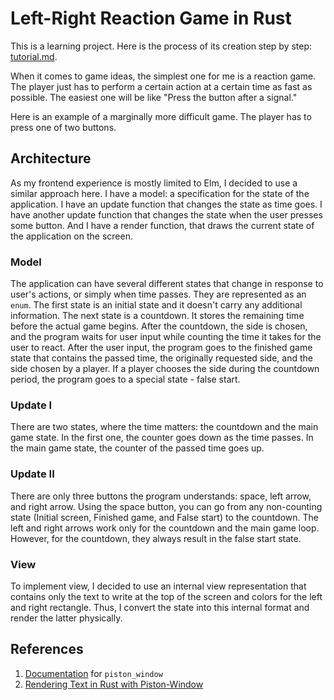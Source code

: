 # Left-Right Reaction Game in Rust

This is a learning project. Here is the process of its creation step by step: [tutorial.md](tutorial.md).

When it comes to game ideas, the simplest one for me is a reaction game. The player just has to perform a certain action at a certain time as fast as possible. The easiest one will be like "Press the button after a signal."

Here is an example of a marginally more difficult game. The player has to press one of two buttons.

## Architecture

As my frontend experience is mostly limited to Elm, I decided to use a similar approach here. I have a model: a specification for the state of the application. I have an update function that changes the state as time goes. I have another update function that changes the state when the user presses some button. And I have a render function, that draws the current state of the application on the screen.

### Model

The application can have several different states that change in response to user's actions, or simply when time passes. They are represented as an `enum`. The first state is an initial state and it doesn't carry any additional information. The next state is a countdown. It stores the remaining time before the actual game begins. After the countdown, the side is chosen, and the program waits for user input while counting the time it takes for the user to react. After the user input, the program goes to the finished game state that contains the passed time, the originally requested side, and the side chosen by a player. If a player chooses the side during the countdown period, the program goes to a special state - false start.

### Update I

There are two states, where the time matters: the countdown and the main game state. In the first one, the counter goes down as the time passes. In the main game state, the counter of the passed time goes up.

### Update II

There are only three buttons the program understands: space, left arrow, and right arrow. Using the space button, you can go from any non-counting state (Initial screen, Finished game, and False start) to the countdown. The left and right arrows work only for the countdown and the main game loop. However, for the countdown, they always result in the false start state.

### View

To implement view, I decided to use an internal view representation that contains only the text to write at the top of the screen and colors for the left and right rectangle. Thus, I convert the state into this internal format and render the latter physically.

## References

1. [Documentation](http://docs.piston.rs/piston_window/piston_window/) for `piston_window`
2. [Rendering Text in Rust with Piston-Window](https://medium.com/@arpith/rendering-text-in-rust-with-piston-window-5811b63b1324)
